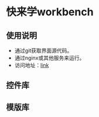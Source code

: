 # 快来学workbench

## 使用说明

- 通过git获取界面源代码。
- 通过nginx或其他服务来运行。
- 访问地址：[link](http://localhost/klxdemo/index.html)

## 控件库

## 模版库
